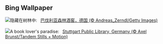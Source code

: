 ## Bing Wallpaper
![](https://www.bing.com/th?id=OHR.FranconianWineCellar_ZH-CN8234719750_UHD.jpg&w=1000)隐藏在树林中:&nbsp;&ensp;[巴伐利亚森林酒窖，德国 (© Andreas_Zerndl/Getty Images)](https://www.bing.com/th?id=OHR.FranconianWineCellar_ZH-CN8234719750_UHD.jpg)
<br><br/>
![](https://www.bing.com/th?id=OHR.StuttgartPublicLibrary_EN-US3925069856_UHD.jpg&w=1000)A book lover's paradise:&nbsp;&ensp;[Stuttgart Public Library, Germany (© Axel Brunst/Tandem Stills + Motion)](https://www.bing.com/th?id=OHR.StuttgartPublicLibrary_EN-US3925069856_UHD.jpg)
<br><br/>
